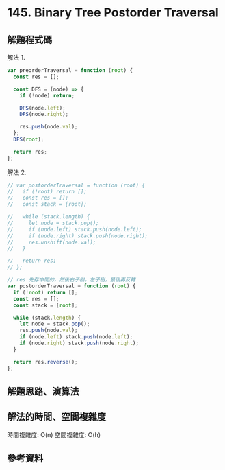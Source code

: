 # 145. Binary Tree Postorder Traversal

## 解題程式碼

解法 1.

```javascript
var preorderTraversal = function (root) {
  const res = [];

  const DFS = (node) => {
    if (!node) return;

    DFS(node.left);
    DFS(node.right);

    res.push(node.val);
  };
  DFS(root);

  return res;
};
```

解法 2.

```javascript
// var postorderTraversal = function (root) {
//   if (!root) return [];
//   const res = [];
//   const stack = [root];

//   while (stack.length) {
//     let node = stack.pop();
//     if (node.left) stack.push(node.left);
//     if (node.right) stack.push(node.right);
//     res.unshift(node.val);
//   }

//   return res;
// };

// res 先存中間的，然後右子樹，左子樹，最後再反轉
var postorderTraversal = function (root) {
  if (!root) return [];
  const res = [];
  const stack = [root];

  while (stack.length) {
    let node = stack.pop();
    res.push(node.val);
    if (node.left) stack.push(node.left);
    if (node.right) stack.push(node.right);
  }

  return res.reverse();
};
```

## 解題思路、演算法

## 解法的時間、空間複雜度

時間複雜度: O(n)
空間複雜度: O(h)

## 參考資料
